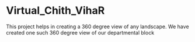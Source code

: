 # Virtual_Chith_VihaR
This project helps in creating a 360 degree view of any landscape.
We have created one such 360 degree view of our departmental block

